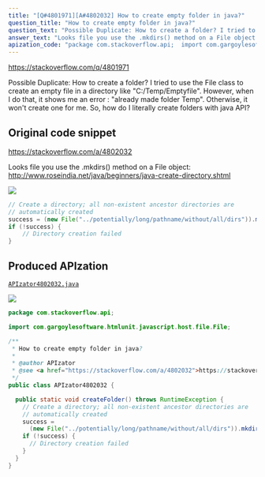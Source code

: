 ```yaml
---
title: "[Q#4801971][A#4802032] How to create empty folder in java?"
question_title: "How to create empty folder in java?"
question_text: "Possible Duplicate: How to create a folder? I tried to use the File class to create an empty file in a directory like \"C:/Temp/Emptyfile\". However, when I do that, it shows me an error : \"already made folder Temp\". Otherwise, it won't create one for me. So, how do I literally create folders with java API?"
answer_text: "Looks file you use the .mkdirs() method on a File object: http://www.roseindia.net/java/beginners/java-create-directory.shtml"
apization_code: "package com.stackoverflow.api;  import com.gargoylesoftware.htmlunit.javascript.host.file.File;  /**  * How to create empty folder in java?  *  * @author APIzator  * @see <a href=\"https://stackoverflow.com/a/4802032\">https://stackoverflow.com/a/4802032</a>  */ public class APIzator4802032 {    public static void createFolder() throws RuntimeException {     // Create a directory; all non-existent ancestor directories are     // automatically created     success =       (new File(\"../potentially/long/pathname/without/all/dirs\")).mkdirs();     if (!success) {       // Directory creation failed     }   } }"
---
```


https://stackoverflow.com/q/4801971

Possible Duplicate:
How to create a folder?
I tried to use the File class to create an empty file in a directory like &quot;C:/Temp/Emptyfile&quot;.
However, when I do that, it shows me an error : &quot;already made folder Temp&quot;. Otherwise, it won&#x27;t create one for me.
So, how do I literally create folders with java API?



## Original code snippet

https://stackoverflow.com/a/4802032

Looks file you use the .mkdirs() method on a File object: http://www.roseindia.net/java/beginners/java-create-directory.shtml

<div class="code-logo"><img src="/stackoverflow.png" /></div>

```java
// Create a directory; all non-existent ancestor directories are
// automatically created
success = (new File("../potentially/long/pathname/without/all/dirs")).mkdirs();
if (!success) {
    // Directory creation failed
}
```

## Produced APIzation

[`APIzator4802032.java`](https://github.com/pasqualesalza/apization-temp-data/raw/master/search/APIzator4802032.java)

<div class="code-logo"><img src="/apizator.png" /></div>

```java
package com.stackoverflow.api;

import com.gargoylesoftware.htmlunit.javascript.host.file.File;

/**
 * How to create empty folder in java?
 *
 * @author APIzator
 * @see <a href="https://stackoverflow.com/a/4802032">https://stackoverflow.com/a/4802032</a>
 */
public class APIzator4802032 {

  public static void createFolder() throws RuntimeException {
    // Create a directory; all non-existent ancestor directories are
    // automatically created
    success =
      (new File("../potentially/long/pathname/without/all/dirs")).mkdirs();
    if (!success) {
      // Directory creation failed
    }
  }
}

```